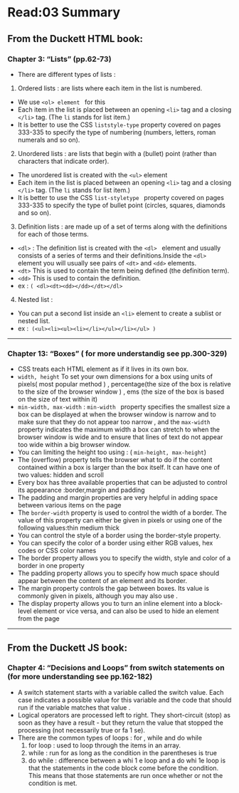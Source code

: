 # Read:03 Summary

## From the Duckett HTML book:

### Chapter 3: “Lists” (pp.62-73)
* There are different types of lists :
1. Ordered lists : are lists where each item in the list is numbered.
  * We use `<ol> element ` for this
  * Each item in the list is placed between an opening `<li>` tag and a closing `</li>` tag. (The `li` stands for list item.)
  * It is better to use the CSS `liststyle-type` property covered on pages 333-335 to specify the type of numbering (numbers, letters, roman numerals and so on). 

2. Unordered lists : are lists that begin with a (bullet) point (rather than characters that indicate order).
  * The unordered list is created with the `<ul>` element
  * Each item in the list is placed between an opening `<li>` tag and a closing `</li>` tag. (The `li` stands for list item.)
  * It is better to use the CSS `list-styletype ` property covered on pages 333-335 to specify the type of bullet point (circles, squares, diamonds and so on). 


3. Definition lists : are made up of a set of terms along with the definitions for each of those terms.
  * `<dl>` : The definition list is created with the `<dl> ` element and usually consists of a series of terms and their definitions.Inside the `<dl>` element you will usually see pairs of `<dt>` and `<dd>` elements.
  * `<dt>` This is used to contain the term being defined (the definition term). 
  * `<dd>` This is used to contain the definition.
  * ex : `( <dl><dt><dd></dd></dt></dl> `
4. Nested list : 
  * You can put a second list inside an `<li>` element to create a sublist or nested list.
  * ex :` (<ul><li><ul><li></li></ul></li></ul> )`
  
  -----------------------------------------------------------------------------------------------------------------------------------
  
  ### Chapter 13: “Boxes” ( for more understandig see pp.300-329)
  
  *  CSS treats each HTML element as if it lives in its own box.
  *  `width, height`  To set your own dimensions for a box using units of pixels( most popular method ) , percentage(the size of the box      is relative to the size of the browser window ) , ems (the size of the box is based on the size of text within it)
  * `min-width, max-width` : `min-width ` property specifies the smallest size a box can be displayed at when the browser window is         narrow and to make sure that they do not appear too narrow , and the `max-width` property indicates the maximum width a box can         stretch to when the browser window is wide and to ensure that lines of text do not appear too wide within a big browser window.
  * You can limiting the height too using : ( `min-height, max-height`)
  * The (overflow) property tells the browser what to do if the content contained within a box is larger than the box itself. It can         have one of two values: hidden and scroll
  * Every box has three available properties that can be adjusted to control its appearance :border,margin and padding
  * The padding and margin properties are very helpful in adding space between various items on the page
  * The `border-width` property is used to control the width of a border. The value of this property can either be given in pixels or       using one of the following values:thin medium thick
  * You can control the style of a border using the border-style property. 
  * You can specify the color of a border using either RGB values, hex codes or CSS color names 
  * The border property allows you to specify the width, style and color of a border in one property 
  * The padding property allows you to specify how much space should appear between the content of an element and its border. 
  * The margin property controls the gap between boxes. Its value is commonly given in pixels, although you may also use .
  * The display property allows you to turn an inline element into a block-level element or vice versa, and can also be used to hide an     element from the page
  -----------------------------------------------------------------------------------------------------------------------------------
  ## From the Duckett JS book:
  ### Chapter 4: “Decisions and Loops” from switch statements on (for more understanding see pp.162-182)
  * A switch statement starts with a variable called the switch value. Each case indicates a possible value for
   this variable and the code that should run if the variable matches that value . 
  * Logical operators are processed left to right. They short-circuit (stop) as soon as they have a result - but they return the value       that stopped the processing (not necessarily true or fa 1 se). 
  * There are the common types of loops : for , while and do while
     1. for loop : used to loop through the items in an array. 
     2. while : run for as long as the condition in the parentheses is true
     3. do while : difference between a whi 1 e loop and a do whi 1e  loop is that the statements in the code block come before the             condition. This means that those statements are run once whether or not the condition is met.
  




  
  
  
  
  
  
  
  
  
  
  
